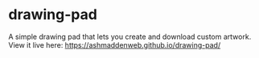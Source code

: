 # drawing-pad
A simple drawing pad that lets you create and download custom artwork. 
View it live here: https://ashmaddenweb.github.io/drawing-pad/

